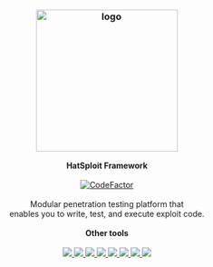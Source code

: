 <h3 align="center"><img src="https://hatsploit.netlify.app/images/logo-footer.png" alt="logo" height="250px"></h3>

<p align="center">
    <b>HatSploit Framework</b><br>
    <br>
    <a href="https://www.codefactor.io/repository/github/entysec/hatsploit"><img src="https://www.codefactor.io/repository/github/entysec/hatsploit/badge" alt="CodeFactor" /></a><br>
    <br>
    Modular penetration testing platform that 
    <br>enables you to write, test, and execute exploit code.
    <br>
    <br>
    <b>Other tools</b><br>
    <br>
    <a href="https://github.com/EntySec/Ghost">
        <img src="https://img.shields.io/badge/EntySec-%20Ghost-blue.svg">
    </a>
    <a href="https://github.com/EntySec/HatVenom">
        <img src="https://img.shields.io/badge/EntySec-%20HatVenom-blue.svg">
    </a>
    <a href="https://github.com/EntySec/Shreder">
        <img src="https://img.shields.io/badge/EntySec-%20Shreder-blue.svg">
    </a>
    <a href="https://github.com/EntySec/RomBuster">
        <img src="https://img.shields.io/badge/EntySec-%20RomBuster-blue.svg">
    </a>
    <a href="https://github.com/EntySec/CamOver">
        <img src="https://img.shields.io/badge/EntySec-%20CamOver-blue.svg">
    </a>
    <a href="https://github.com/EntySec/CamRaptor">
        <img src="https://img.shields.io/badge/EntySec-%20CamRaptor-blue.svg">
    </a>
    <a href="https://github.com/EntySec/membrane">
        <img src="https://img.shields.io/badge/EntySec-%20membrane-f34c79.svg">
    </a>
    <a href="https://github.com/EntySec/pwny">
        <img src="https://img.shields.io/badge/EntySec-%20pwny-cyan.svg">
    </a>
</p>
